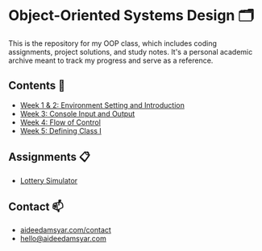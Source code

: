 # Object-Oriented Systems Design 🗂

This is the repository for my OOP class, which includes coding assignments, project solutions, and study notes. It's a personal academic archive meant to track my progress and serve as a reference. 

## Contents 🚀
- [Week 1 & 2: Environment Setting and Introduction](./Week%201%20&%20Week%202/)
- [Week 3: Console Input and Output](./Week3/)
- [Week 4: Flow of Control](./Week4/)
- [Week 5: Defining Class I](./Week5/)

## Assignments 📋
- [Lottery Simulator](./LotterySimulator/)

## Contact 📫
- [aideedamsyar.com/contact]()
- [hello@aideedamsyar.com](mailto:hello@aideedamsyar.com)
